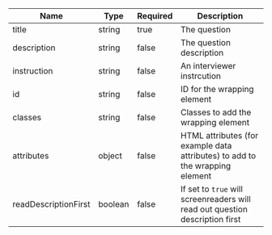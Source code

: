 | Name                 | Type    | Required | Description                                                                  |
| -------------------- | ------- | -------- | ---------------------------------------------------------------------------- |
| title                | string  | true     | The question                                                                 |
| description          | string  | false    | The question description                                                     |
| instruction          | string  | false    | An interviewer instrcution                                                   |
| id                   | string  | false    | ID for the wrapping element                                                  |
| classes              | string  | false    | Classes to add the wrapping element                                          |
| attributes           | object  | false    | HTML attributes (for example data attributes) to add to the wrapping element |
| readDescriptionFirst | boolean | false    | If set to `true` will screenreaders will read out question description first |
